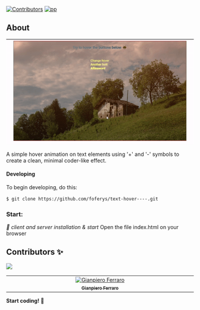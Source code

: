 
[![Contributors](https://img.shields.io/badge/contributors-1-46CC12)](#contributors-)
[![pp](https://img.shields.io/badge/Buy_me_a_coffee-3775A9?logo=paypal)](https://www.paypal.com/paypalme/foferys)

## About
![+- code hover animation](./hover--+.gif)

A simple hover animation on text elements using '+' and '-' symbols to create a clean, minimal coder-like effect.



#### Developing
To begin developing, do this:

```bash
$ git clone https://github.com/foferys/text-hover----.git
```

### Start:
_👀 client and server installation & start_
Open the file index.html on your browser

## Contributors ✨ 
[![](https://img.shields.io/badge/contributors-1-46CC12)](# "Contributors")

<!-- Thanks goes to these wonderful people -->

<!-- prettier-ignore-start -->
<!-- markdownlint-disable -->
<table>
  <tbody>
    <tr>
      <td align="center" valign="top" width="14.28%"><a href="https://github.com/foferys"><img src="https://avatars.githubusercontent.com/u/110233101?v=4" width="100px;" alt="Gianpiero Ferraro"/><br /><sub><b>Gianpiero Ferraro</b></sub></a><br />
      </td>
    </tr>
</tbody>
</table>


**Start coding!** 🎉
